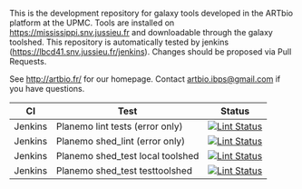 This is the development repository for galaxy tools developed in the ARTbio platform at the UPMC.
Tools are installed on https://mississippi.snv.jussieu.fr and downloadable through the galaxy toolshed.
This repository is automatically tested by jenkins (https://lbcd41.snv.jussieu.fr/jenkins).
Changes should be proposed via Pull Requests.

See http://artbio.fr/ for our homepage.
Contact artbio.ibps@gmail.com if you have questions.

CI      | Test                            |  Status
------- |-------------------------------- | -------
Jenkins | Planemo lint tests (error only) | [![Lint Status](https://lbcd41.snv.jussieu.fr/jenkins/buildStatus/icon?job=galaxy_tool_lint)](https://lbcd41.snv.jussieu.fr/jenkins/job/galaxy_tool_lint/)
Jenkins | Planemo shed_lint (error only) | [![Lint Status](https://lbcd41.snv.jussieu.fr/jenkins/buildStatus/icon?job=galaxy_shed_lint)](https://lbcd41.snv.jussieu.fr/jenkins/job/galaxy_shed_lint/)
Jenkins | Planemo shed_test local toolshed | [![Lint Status](https://lbcd41.snv.jussieu.fr/jenkins/buildStatus/icon?job=shed_test_local)](https://lbcd41.snv.jussieu.fr/jenkins/job/shed_test_local/)
Jenkins | Planemo shed_test testtoolshed | [![Lint Status](https://lbcd41.snv.jussieu.fr/jenkins/buildStatus/icon?job=shed_test_testtoolshed)](https://lbcd41.snv.jussieu.fr/jenkins/job/shed_test_testtoolshed/)
